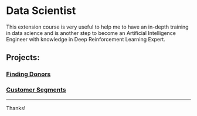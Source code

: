 # Data Scientist

This extension course is very useful to help me to have an in-depth training in data science and is another step to become an Artificial Intelligence Engineer with knowledge in Deep Reinforcement Learning Expert.

## Projects:

### [Finding Donors](https://github.com/antoniomarcosferreira/data_scientist/tree/master/finding_donors)

### [Customer Segments](https://github.com/antoniomarcosferreira/data_scientist/tree/master/customer_segments)

---

Thanks!

